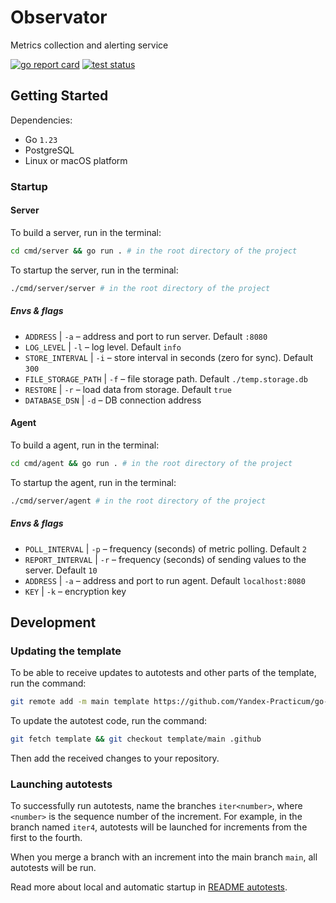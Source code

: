 # Observator

Metrics collection and alerting service

[![go report card](https://goreportcard.com/badge/github.com/srg-bnd/observator?style=flat-square)](https://goreportcard.com/report/github.com/srg-bnd/observator)
[![test status](https://github.com/srg-bnd/observator/workflows/mertricstest/badge.svg?branch=main "test status")](https://github.com/srg-bnd/observator/actions)

## Getting Started

Dependencies:

* Go `1.23`
* PostgreSQL
* Linux or macOS platform

### Startup

#### Server

To build a server, run in the terminal:

```bash
cd cmd/server && go run . # in the root directory of the project
```

To startup the server, run in the terminal:

```bash
./cmd/server/server # in the root directory of the project
```

##### Envs & flags

* `ADDRESS` | `-a` – address and port to run server. Default `:8080`
* `LOG_LEVEL` | `-l` – log level. Default `info`
* `STORE_INTERVAL` | `-i` – store interval in seconds (zero for sync). Default `300`
* `FILE_STORAGE_PATH` | `-f` – file storage path. Default `./temp.storage.db`
* `RESTORE` | `-r` – load data from storage. Default `true`
* `DATABASE_DSN` | `-d` – DB connection address

#### Agent

To build a agent, run in the terminal:

```bash
cd cmd/agent && go run . # in the root directory of the project
```

To startup the agent, run in the terminal:

```bash
./cmd/server/agent # in the root directory of the project
```

##### Envs & flags

* `POLL_INTERVAL` | `-p` – frequency (seconds) of metric polling. Default `2`
* `REPORT_INTERVAL` | `-r` – frequency (seconds) of sending values to the server. Default `10`
* `ADDRESS` | `-a` – address and port to run agent. Default `localhost:8080`
* `KEY` | `-k` – encryption key

## Development

### Updating the template

To be able to receive updates to autotests and other parts of the template, run the command:

```bash
git remote add -m main template https://github.com/Yandex-Practicum/go-musthave-metrics-tpl.git
```

To update the autotest code, run the command:

```bash
git fetch template && git checkout template/main .github
```

Then add the received changes to your repository.

### Launching autotests

To successfully run autotests, name the branches `iter<number>`, where `<number>` is the sequence number of the increment. For example, in the branch named `iter4`, autotests will be launched for increments from the first to the fourth.

When you merge a branch with an increment into the main branch `main`, all autotests will be run.

Read more about local and automatic startup in [README autotests](https://github.com/Yandex-Practicum/go-autotests).
